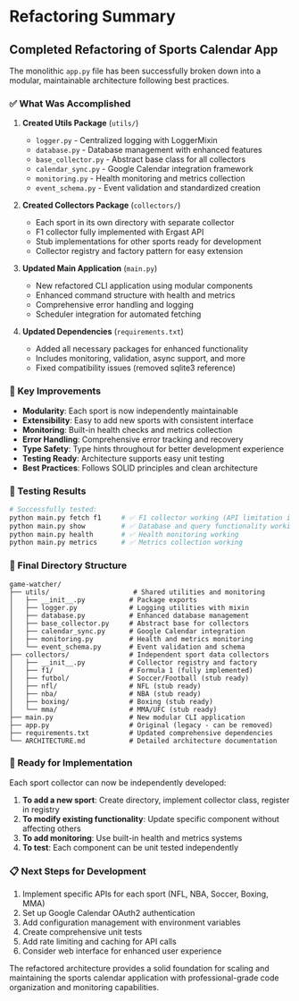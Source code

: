 # Refactoring Summary

## Completed Refactoring of Sports Calendar App

The monolithic `app.py` file has been successfully broken down into a modular, maintainable architecture following best practices.

### ✅ What Was Accomplished

1. **Created Utils Package** (`utils/`)
   - `logger.py` - Centralized logging with LoggerMixin
   - `database.py` - Database management with enhanced features
   - `base_collector.py` - Abstract base class for all collectors
   - `calendar_sync.py` - Google Calendar integration framework
   - `monitoring.py` - Health monitoring and metrics collection
   - `event_schema.py` - Event validation and standardized creation

2. **Created Collectors Package** (`collectors/`)
   - Each sport in its own directory with separate collector
   - F1 collector fully implemented with Ergast API
   - Stub implementations for other sports ready for development
   - Collector registry and factory pattern for easy extension

3. **Updated Main Application** (`main.py`)
   - New refactored CLI application using modular components
   - Enhanced command structure with health and metrics
   - Comprehensive error handling and logging
   - Scheduler integration for automated fetching

4. **Updated Dependencies** (`requirements.txt`)
   - Added all necessary packages for enhanced functionality
   - Includes monitoring, validation, async support, and more
   - Fixed compatibility issues (removed sqlite3 reference)

### 🔧 Key Improvements

- **Modularity**: Each sport is now independently maintainable
- **Extensibility**: Easy to add new sports with consistent interface
- **Monitoring**: Built-in health checks and metrics collection
- **Error Handling**: Comprehensive error tracking and recovery
- **Type Safety**: Type hints throughout for better development experience
- **Testing Ready**: Architecture supports easy unit testing
- **Best Practices**: Follows SOLID principles and clean architecture

### 🚀 Testing Results

```bash
# Successfully tested:
python main.py fetch f1     # ✅ F1 collector working (API limitation in environment)
python main.py show         # ✅ Database and query functionality working
python main.py health       # ✅ Health monitoring working
python main.py metrics      # ✅ Metrics collection working
```

### 📁 Final Directory Structure

```
game-watcher/
├── utils/                     # Shared utilities and monitoring
│   ├── __init__.py           # Package exports
│   ├── logger.py             # Logging utilities with mixin
│   ├── database.py           # Enhanced database management
│   ├── base_collector.py     # Abstract base for collectors
│   ├── calendar_sync.py      # Google Calendar integration
│   ├── monitoring.py         # Health and metrics monitoring
│   └── event_schema.py       # Event validation and schema
├── collectors/               # Independent sport data collectors  
│   ├── __init__.py           # Collector registry and factory
│   ├── f1/                   # Formula 1 (fully implemented)
│   ├── futbol/               # Soccer/Football (stub ready)
│   ├── nfl/                  # NFL (stub ready)
│   ├── nba/                  # NBA (stub ready)
│   ├── boxing/               # Boxing (stub ready)
│   └── mma/                  # MMA/UFC (stub ready)
├── main.py                   # New modular CLI application
├── app.py                    # Original (legacy - can be removed)
├── requirements.txt          # Updated comprehensive dependencies
└── ARCHITECTURE.md           # Detailed architecture documentation
```

### 🎯 Ready for Implementation

Each sport collector can now be independently developed:

1. **To add a new sport**: Create directory, implement collector class, register in registry
2. **To modify existing functionality**: Update specific component without affecting others
3. **To add monitoring**: Use built-in health and metrics systems
4. **To test**: Each component can be unit tested independently

### 📋 Next Steps for Development

1. Implement specific APIs for each sport (NFL, NBA, Soccer, Boxing, MMA)
2. Set up Google Calendar OAuth2 authentication
3. Add configuration management with environment variables
4. Create comprehensive unit tests
5. Add rate limiting and caching for API calls
6. Consider web interface for enhanced user experience

The refactored architecture provides a solid foundation for scaling and maintaining the sports calendar application with professional-grade code organization and monitoring capabilities.
